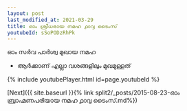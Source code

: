 ```yaml
---
layout: post
last_modified_at: 2021-03-29
title: ഓം ശ്രീധരായ നമഹ ൧൦൮ ടൈംസ്
youtubeId: sSoPODzRhPk
---
```

 
 
 ഓം സർവ പാർശ്വ മുഖായ നമഹ 
 
 -  ആർക്കാണ് എല്ലാ വശങ്ങളിലും മുഖമുള്ളത് 
 
  
 
  
 
 
 
 
 
 


{% include youtubePlayer.html id=page.youtubeId %}
 
[Next]({{ site.baseurl }}{% link  split2/_posts/2015-08-23-ഓം ബ്രാഹ്മണപരിയായ നമഹ ൧൦൮ ടൈംസ്.md%})
 
